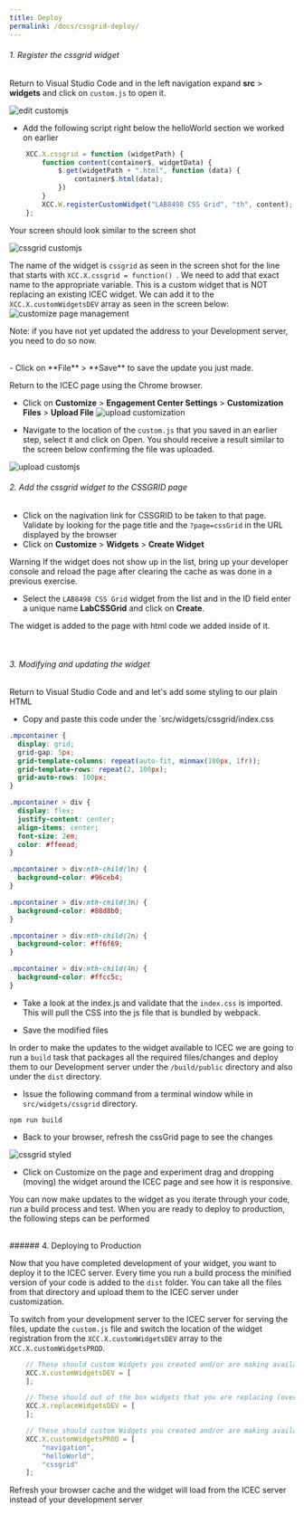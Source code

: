 ```yaml
---
title: Deploy
permalink: /docs/cssgrid-deploy/
---
```


<a name="top"/>

###### 1. Register the cssgrid widget

Return to Visual Studio Code and in the left navigation expand **src** > **widgets** and click on `custom.js` to open it.  

![edit customjs](../images/editcustomjs.png)

- Add the following script right below the helloWorld section we worked on earlier

```javascript
	XCC.X.cssgrid = function (widgetPath) {
		function content(container$, widgetData) {
			$.get(widgetPath + ".html", function (data) {
				container$.html(data);
			})
		}
		XCC.W.registerCustomWidget("LAB8498 CSS Grid", "th", content);
	};
```

Your screen should look similar to the screen shot

![cssgrid customjs](../images/cssgridcustomjs.png)


The name of the widget is `cssgrid` as seen in the screen shot for the line that starts with `XCC.X.cssgrid = function() `.  We need to add that exact name to the appropriate variable.  This is a custom widget that is NOT replacing an existing ICEC widget.  We can add it to the `XCC.X.customWidgetsDEV` array as seen in the screen below:
<br/>
![customize page management](../images/registercssgrid.png)

Note: if you have not yet updated the address to your Development server, you need to do so now.  

<br/>
- Click on **File** > **Save** to save the update you just made.

Return to the ICEC page using the Chrome browser.

- Click on **Customize** > **Engagement Center Settings** > **Customization Files** > **Upload File** 
![upload customization](../images/upload-customization.png)

- Navigate to the location of the `custom.js` that you saved in an earlier step, select it and click on Open. You should receive a result similar to the screen below confirming the file was uploaded.

![upload customjs](../images/upload-customjs.png)
<br/>

###### 2. Add the cssgrid widget to the CSSGRID page

- Click on the nagivation link for CSSGRID to be taken to that page. Validate by looking for the page title and the `?page=cssGrid` in the URL displayed by the browser
- Click on **Customize** > **Widgets** > **Create Widget** 

<p>
<span class="label label-info">Warning</span>
If the widget does not show up in the list, bring up your developer console and reload the page after clearing the cache as was done in a previous exercise.
</p>

- Select the `LAB8498 CSS Grid` widget from the list and in the ID field enter a unique name **LabCSSGrid** and click on **Create**.

The widget is added to the page with html code we added inside of it.  

<br/>

###### 3. Modifying and updating the widget

Return to Visual Studio Code and and let's add some styling to our plain HTML

- Copy and paste this code under the `src/widgets/cssgrid/index.css

```css
.mpcontainer {
  display: grid;
  grid-gap: 5px;
  grid-template-columns: repeat(auto-fit, minmax(100px, 1fr));
  grid-template-rows: repeat(2, 100px);
  grid-auto-rows: 100px;
}

.mpcontainer > div {
  display: flex;
  justify-content: center;
  align-items: center;
  font-size: 2em;
  color: #ffeead;
}

.mpcontainer > div:nth-child(1n) {
  background-color: #96ceb4;
}

.mpcontainer > div:nth-child(3n) {
  background-color: #88d8b0;
}

.mpcontainer > div:nth-child(2n) {
  background-color: #ff6f69;
}

.mpcontainer > div:nth-child(4n) {
  background-color: #ffcc5c;
}

```
- Take a look at the index.js and validate that the `index.css` is imported.  This will pull the CSS into the js file that is bundled by webpack.

- Save the modified files

In order to make the updates to the widget available to ICEC we are going to run a `build` task that packages all the required files/changes and deploy them to our Development server under the `/build/public` directory and also under the `dist` directory. 

- Issue the following command from a terminal window while in `src/widgets/cssgrid` directory.

```
npm run build
```

- Back to your browser, refresh the cssGrid page to see the changes

![cssgrid styled](../images/cssgridstyled.png)

- Click on Customize on the page and experiment drag and dropping (moving) the widget around the ICEC page and see how it is responsive.  

You can now make updates to the widget as you iterate through your code, run a build process and test.  When you are ready to deploy to production, the following steps can be performed

<br/>
###### 4. Deploying to Production

Now that you have completed development of your widget, you want to deploy it to the ICEC server.  Every time you run a build process the minified version of your code is added to the `dist` folder.  You can take all the files from that directory and upload them to the ICEC server under customization.  

To switch from your development server to the ICEC server for serving the files, update the `custom.js` file and switch the location of the widget registration from the `XCC.X.customWidgetsDEV` array to the `XCC.X.customWidgetsPROD`.  

```javascript
	// These should custom Widgets you created and/or are making available.
	XCC.X.customWidgetsDEV = [
	];

	// These should out of the box widgets that you are replacing (overriding) with your own (can be derivative work or new). Example: "communityOverview"
	XCC.X.replaceWidgetsDEV = [
	];  

	// These should custom Widgets you created and/or are making available.
	XCC.X.customWidgetsPROD = [ 
		"navigation",
		"helloWorld",
		"cssgrid"
	];  
```

Refresh your browser cache and the widget will load from the ICEC server instead of your development server